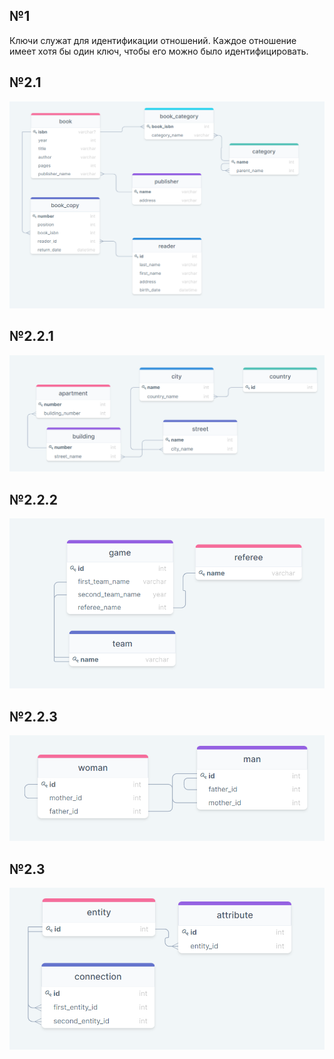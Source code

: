  ## №1
 Ключи служат для идентификации отношений. Каждое отношение имеет хотя бы один ключ, чтобы его можно было идентифицировать.

 ## №2.1
 ![](task1.png)
 
 ## №2.2.1
 ![](task2.1.png)
 
  ## №2.2.2
 ![](task2.2.png)
 
  ## №2.2.3
 ![](task2.3.png)
 
  ## №2.3
 ![](task3.png)
  
  
